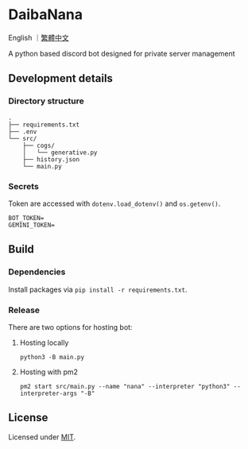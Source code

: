 # DaibaNana

English ｜[繁體中文](README.zh-TW.md)

A python based discord bot designed for private server management

## Development details

### Directory structure

```plain
.
├── requirements.txt
├── .env
└── src/
    ├── cogs/
    │   └── generative.py
    ├── history.json
    └── main.py
```

### Secrets

Token are accessed with `dotenv.load_dotenv()` and `os.getenv()`.

```env
BOT_TOKEN=
GEMINI_TOKEN=
```

## Build

### Dependencies

Install packages via `pip install -r requirements.txt`.

### Release

There are two options for hosting bot:

1. Hosting locally

   ```shell
   python3 -B main.py
   ```

2. Hosting with pm2

   ```shell
   pm2 start src/main.py --name "nana" --interpreter "python3" --interpreter-args "-B"
   ```

## License

Licensed under [MIT](LICENSE).
